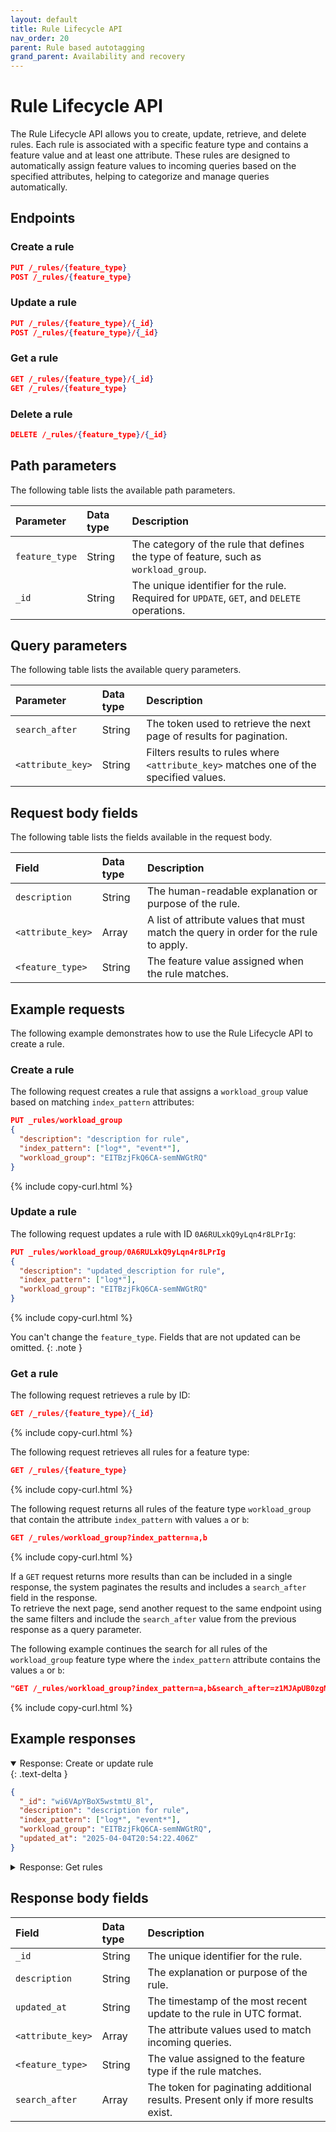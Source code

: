 ```yaml
---
layout: default
title: Rule Lifecycle API
nav_order: 20
parent: Rule based autotagging
grand_parent: Availability and recovery
---
```


# Rule Lifecycle API

The Rule Lifecycle API allows you to create, update, retrieve, and delete rules. Each rule is associated with a specific feature type and contains a feature value and at least one attribute.
These rules are designed to automatically assign feature values to incoming queries based on the specified attributes, helping to categorize and manage queries automatically.

## Endpoints

### Create a rule

```json
PUT /_rules/{feature_type}
POST /_rules/{feature_type}
```

### Update a rule

```json
PUT /_rules/{feature_type}/{_id}
POST /_rules/{feature_type}/{_id}
```

### Get a rule

```json
GET /_rules/{feature_type}/{_id}
GET /_rules/{feature_type}
```

### Delete a rule

```json
DELETE /_rules/{feature_type}/{_id}
```

## Path parameters

The following table lists the available path parameters.

| Parameter | Data type | Description  |
| :--- | :--- | :--- |
| `feature_type` | String    | The category of the rule that defines the type of feature, such as `workload_group`. |
| `_id`          | String    | The unique identifier for the rule. Required for `UPDATE`, `GET`, and `DELETE` operations. |

## Query parameters

The following table lists the available query parameters.

| Parameter | Data type | Description |
| :--- | :--- | :--- |
| `search_after` | String | The token used to retrieve the next page of results for pagination. |
| `<attribute_key>` | String | Filters results to rules where `<attribute_key>` matches one of the specified values. |

## Request body fields

The following table lists the fields available in the request body.

| Field | Data type | Description |
| :--- | :--- | :--- |
| `description` | String | The human-readable explanation or purpose of the rule. |
| `<attribute_key>` | Array | A list of attribute values that must match the query in order for the rule to apply. |
| `<feature_type>` | String | The feature value assigned when the rule matches. |


## Example requests

The following example demonstrates how to use the Rule Lifecycle API to create a rule.

### Create a rule

The following request creates a rule that assigns a `workload_group` value based on matching `index_pattern` attributes:

```json
PUT _rules/workload_group
{
  "description": "description for rule",
  "index_pattern": ["log*", "event*"],
  "workload_group": "EITBzjFkQ6CA-semNWGtRQ"
}
```
{% include copy-curl.html %}

### Update a rule

The following request updates a rule with ID `0A6RULxkQ9yLqn4r8LPrIg`:

```json
PUT _rules/workload_group/0A6RULxkQ9yLqn4r8LPrIg
{
  "description": "updated_description for rule",
  "index_pattern": ["log*"],
  "workload_group": "EITBzjFkQ6CA-semNWGtRQ"
}
```
{% include copy-curl.html %}

You can't change the `feature_type`. Fields that are not updated can be omitted.
{: .note }

### Get a rule

The following request retrieves a rule by ID:

```json
GET /_rules/{feature_type}/{_id}
```
{% include copy-curl.html %}

The following request retrieves all rules for a feature type:

```json
GET /_rules/{feature_type}
```
{% include copy-curl.html %}

The following request returns all rules of the feature type `workload_group` that contain the attribute `index_pattern` with values `a` or `b`:

```json
GET /_rules/workload_group?index_pattern=a,b
```
{% include copy-curl.html %}

If a `GET` request returns more results than can be included in a single response, the system paginates the results and includes a `search_after` field in the response.  
To retrieve the next page, send another request to the same endpoint using the same filters and include the `search_after` value from the previous response as a query parameter.

The following example continues the search for all rules of the `workload_group` feature type where the `index_pattern` attribute contains the values `a` or `b`:

```json
"GET /_rules/workload_group?index_pattern=a,b&search_after=z1MJApUB0zgMcDmz-UQq"
```
{% include copy-curl.html %}

## Example responses

<details open markdown="block"> 
  <summary> 
    Response: Create or update rule 
  </summary> 
  {: .text-delta }

```json
{
  "_id": "wi6VApYBoX5wstmtU_8l",
  "description": "description for rule",
  "index_pattern": ["log*", "event*"],
  "workload_group": "EITBzjFkQ6CA-semNWGtRQ",
  "updated_at": "2025-04-04T20:54:22.406Z"
}
```

</details>


<details markdown="block"> 
  <summary> 
    Response: Get rules 
  </summary> 
  {: .text-delta }

```json
{
  "rules": [
    {
      "_id": "z1MJApUB0zgMcDmz-UQq",
      "description": "Rule for tagging workload_group_id to index123",
      "index_pattern": ["index123"],
      "workload_group": "workload_group_id",
      "updated_at": "2025-02-14T01:19:22.589Z"
    },
    ...
  ],
  "search_after": ["z1MJApUB0zgMcDmz-UQq"]
}
```

If the `search_after` field is present in the response, more results are available.  
To retrieve the next page, include the `search_after` value in the next `GET` request as a query parameter, such as `GET /_rules/{feature_type}?search_after=z1MJApUB0zgMcDmz-UQq`.

</details>


## Response body fields

| Field | Data type | Description |
| :--- | :--- | :--- |
| `_id` | String | The unique identifier for the rule. |
| `description` | String | The explanation or purpose of the rule. |
| `updated_at` | String | The timestamp of the most recent update to the rule in UTC format. |
| `<attribute_key>` | Array | The attribute values used to match incoming queries. |
| `<feature_type>` | String | The value assigned to the feature type if the rule matches. |
| `search_after` | Array | The token for paginating additional results. Present only if more results exist. |
                                                                                                                                                                                                            
